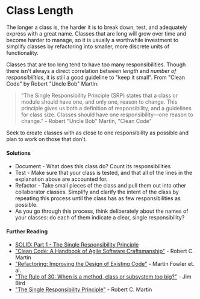 # Class Length

The longer a class is, the harder it is to break down, test, and adequately express with a great name. Classes that are long will grow over time and become harder to manage, so it is usually a worthwhile investment to simplify classes by refactoring into smaller, more discrete units of functionality.

Classes that are too long tend to have too many responsibilities. Though there isn't always a direct correlation between *length* and *number of responsibilities*, it is still a good guideline to "keep it small". From "Clean Code" by Robert "Uncle Bob" Martin:

> "The Single Responsibility Principle (SRP) states that a class or module should have one,
and only one, reason to change. This principle gives us both a definition of responsibility,
and a guidelines for class size. Classes should have one responsibility—one reason to
change." - Robert "Uncle Bob" Martin, "Clean Code"

Seek to create classes with as close to one responsibility as possible and plan to work on those that don’t.

#### Solutions

* Document - What does this class do? Count its responsibilities
* Test - Make sure that your class is tested, and that all of the lines in the explanation above are accounted for.
* Refactor - Take small pieces of the class and pull them out into other collaborator classes. Simplify and clarify the intent of the class by repeating this process until the class has as few responsibilities as possible.
* As you go through this process, think deliberately about the names of your classes: do each of them indicate a clear, single responsibility?

#### Further Reading

* [SOLID: Part 1 - The Single Responsibility Principle](http://code.tutsplus.com/tutorials/solid-part-1-the-single-responsibility-principle--net-36074) 
* ["Clean Code: A Handbook of Agile Software Craftsmanship"](http://www.amazon.com/Clean-Code-Handbook-Software-Craftsmanship/dp/0132350882) - Robert C. Martin
* ["Refactoring: Improving the Design of Existing Code"](http://www.amazon.com/gp/product/0201485672/) - Martin Fowler et. al. 
* ["The Rule of 30: When is a method, class or subsystem too big?"](http://swreflections.blogspot.com/2012/12/rule-of-30-when-is-method-class-or.html) - Jim Bird
* ["The Single Responsibility Principle"](http://programmer.97things.oreilly.com/wiki/index.php/The_Single_Responsibility_Principle) - Robert C. Martin
